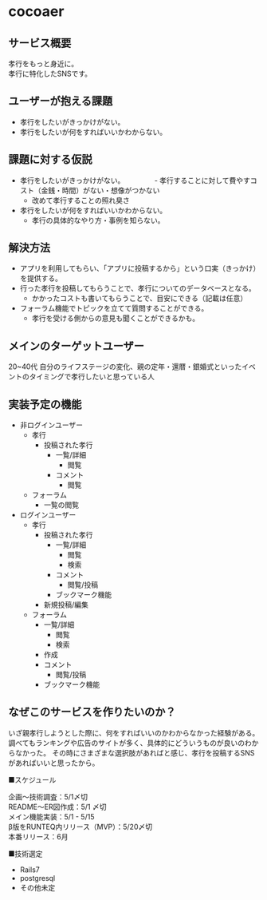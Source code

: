 # cocoaer

## サービス概要
孝行をもっと身近に。  
孝行に特化したSNSです。

## ユーザーが抱える課題
- 孝行をしたいがきっかけがない。
- 孝行をしたいが何をすればいいかわからない。

## 課題に対する仮説
- 孝行をしたいがきっかけがない。
　　　　- 孝行することに対して費やすコスト（金銭・時間）がない・想像がつかない
  - 改めて孝行することの照れ臭さ
- 孝行をしたいが何をすればいいかわからない。
  - 孝行の具体的なやり方・事例を知らない。

## 解決方法
- アプリを利用してもらい、「アプリに投稿するから」という口実（きっかけ）を提供する。
- 行った孝行を投稿してもらうことで、孝行についてのデータベースとなる。
  - かかったコストも書いてもらうことで、目安にできる（記載は任意）
- フォーラム機能でトピックを立てて質問することができる。 
   - 孝行を受ける側からの意見も聞くことができるかも。

## メインのターゲットユーザー
20~40代
自分のライフステージの変化、親の定年・還暦・銀婚式といったイベントのタイミングで孝行したいと思っている人

## 実装予定の機能
- 非ログインユーザー
  - 孝行
    - 投稿された孝行 
      - 一覧/詳細
        - 閲覧
      - コメント
        - 閲覧
  - フォーラム
    - 一覧の閲覧
- ログインユーザー
  - 孝行
    - 投稿された孝行
      - 一覧/詳細
        - 閲覧
        - 検索
      - コメント
        - 閲覧/投稿
      - ブックマーク機能
    - 新規投稿/編集
  - フォーラム 
    - 一覧/詳細
      - 閲覧
      - 検索
    - 作成
    - コメント
      - 閲覧/投稿 
    - ブックマーク機能

## なぜこのサービスを作りたいのか？
いざ親孝行しようとした際に、何をすればいいのかわからなかった経験がある。
調べてもランキングや広告のサイトが多く、具体的にどういうものが良いのわからなかった。
その時にさまざまな選択肢があればと感じ、孝行を投稿するSNSがあればいいと思ったから。

■スケジュール

企画〜技術調査：5/1〆切  
README〜ER図作成：5/1 〆切  
メイン機能実装：5/1 - 5/15  
β版をRUNTEQ内リリース（MVP）：5/20〆切  
本番リリース：6月  

■技術選定
- Rails7
- postgresql
- その他未定
